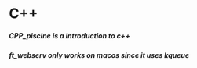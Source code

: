 # C++

##### CPP_piscine is a introduction to c++

##### ft_webserv only works on macos since it uses kqueue
